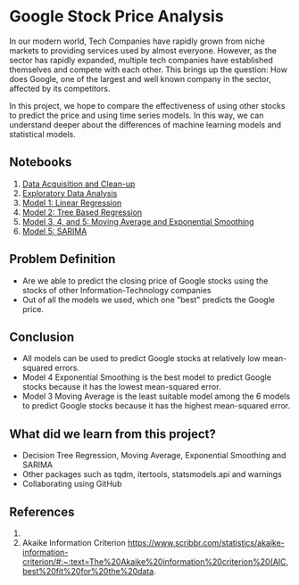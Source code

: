 # Google Stock Price Analysis

In our modern world, Tech Companies have rapidly grown from niche markets to providing services used by almost everyone. However, as the sector has rapidly expanded, multiple tech companies have established themselves and compete with each other. This brings up the question: How does Google, one of the largest and well known company in the sector, affected by its competitors.

In this project, we hope to compare the effectiveness of using other stocks to predict the price and using time series models. In this way, we can understand deeper about the differences of machine learning models and statistical models. 

## Notebooks
1. [Data Acquisition and Clean-up](https://github.com/Hither1/sc5010/blob/main/data.ipynb)
2. [Exploratory Data Analysis](https://github.com/Hither1/sc5010/blob/main/EDA.ipynb)
3. [Model 1: Linear Regression](https://github.com/Hither1/sc5010/blob/main/Model1.ipynb)
4. [Model 2: Tree Based Regression](https://github.com/Hither1/sc5010/blob/main/Model2.ipynb)
5. [Model 3, 4, and 5: Moving Average and Exponential Smoothing](https://github.com/Hither1/sc5010/blob/main/Model345.ipynb)
6. [Model 5: SARIMA](https://github.com/Hither1/sc5010/blob/main/Model6.ipynb)

## Problem Definition
- Are we able to predict the closing price of Google stocks using the stocks of other Information-Technology companies
- Out of all the models we used, which one "best" predicts the Google price.
## Conclusion
- All models can be used to predict Google stocks at relatively low mean-squared errors.
- Model 4 Exponential Smoothing is the best model to predict Google stocks because it has the lowest mean-squared error. 
- Model 3 Moving Average is the least suitable model among the 6 models to predict Google stocks because it has the highest mean-squared error.
## What did we learn from this project?
- Decision Tree Regression, Moving Average, Exponential Smoothing and SARIMA
- Other packages such as tqdm, itertools, statsmodels.api and warnings
- Collaborating using GitHub
## References
1. 
2. Akaike Information Criterion https://www.scribbr.com/statistics/akaike-information-criterion/#:~:text=The%20Akaike%20information%20criterion%20(AIC,best%20fit%20for%20the%20data.
